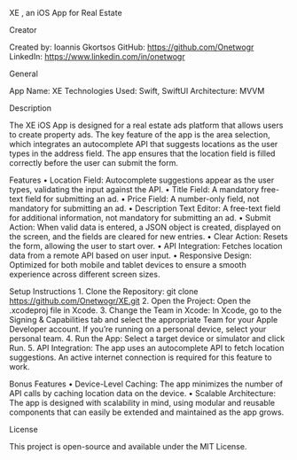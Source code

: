 XE , an iOS App for Real Estate

Creator

Created by: Ioannis Gkortsos
GitHub: https://github.com/Onetwogr
LinkedIn: https://www.linkedin.com/in/onetwogr

General

App Name: XE
Technologies Used: Swift, SwiftUI
Architecture: MVVM

Description

The XE iOS App is designed for a real estate ads platform that allows users to create property ads. The key feature of the app is the area selection, which integrates an autocomplete API that suggests locations as the user types in the address field. The app ensures that the location field is filled correctly before the user can submit the form.

Features
	•	Location Field:
Autocomplete suggestions appear as the user types, validating the input against the API.
	•	Title Field:
A mandatory free-text field for submitting an ad.
	•	Price Field:
A number-only field, not mandatory for submitting an ad.
	•	Description Text Editor:
A free-text field for additional information, not mandatory for submitting an ad.
	•	Submit Action:
When valid data is entered, a JSON object is created, displayed on the screen, and the fields are cleared for new entries.
	•	Clear Action:
Resets the form, allowing the user to start over.
	•	API Integration:
Fetches location data from a remote API based on user input.
	•	Responsive Design:
Optimized for both mobile and tablet devices to ensure a smooth experience across different screen sizes.

Setup Instructions
	1.	Clone the Repository: git clone https://github.com/Onetwogr/XE.git
	2.	Open the Project:
Open the .xcodeproj file in Xcode.
	3.	Change the Team in Xcode:
In Xcode, go to the Signing & Capabilities tab and select the appropriate Team for your Apple Developer account. If you’re running on a personal device, select your personal team.
	4.	Run the App:
Select a target device or simulator and click Run.
	5.	API Integration:
The app uses an autocomplete API to fetch location suggestions. An active internet connection is required for this feature to work.

Bonus Features
	•	Device-Level Caching:
The app minimizes the number of API calls by caching location data on the device.
  •	Scalable Architecture:
The app is designed with scalability in mind, using modular and reusable components that can easily be extended and maintained as the app grows.

License

This project is open-source and available under the MIT License.






